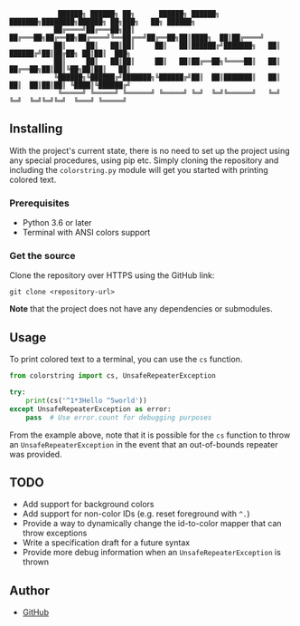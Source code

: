```
            ██████╗ ██████╗ ██╗      ██████╗ ██████╗ ███████╗████████╗██████╗ ██╗███╗   ██╗ ██████╗ 
           ██╔════╝██╔═══██╗██║     ██╔═══██╗██╔══██╗██╔════╝╚══██╔══╝██╔══██╗██║████╗  ██║██╔════╝ 
           ██║     ██║   ██║██║     ██║   ██║██████╔╝███████╗   ██║   ██████╔╝██║██╔██╗ ██║██║  ███╗
           ██║     ██║   ██║██║     ██║   ██║██╔══██╗╚════██║   ██║   ██╔══██╗██║██║╚██╗██║██║   ██║
           ╚██████╗╚██████╔╝███████╗╚██████╔╝██║  ██║███████║   ██║   ██║  ██║██║██║ ╚████║╚██████╔╝
            ╚═════╝ ╚═════╝ ╚══════╝ ╚═════╝ ╚═╝  ╚═╝╚══════╝   ╚═╝   ╚═╝  ╚═╝╚═╝╚═╝  ╚═══╝ ╚═════╝         
```

## Installing
With the project's current state, there is no need to set up the project using any special procedures,
using pip etc. Simply cloning the repository and including the `colorstring.py` module will get you started
with printing colored text.

### Prerequisites
* Python 3.6 or later
* Terminal with ANSI colors support

### Get the source
Clone the repository over HTTPS using the GitHub link:

```
git clone <repository-url>
```

**Note** that the project does not have any dependencies or submodules.

## Usage
To print colored text to a terminal, you can use the `cs` function.

```python
from colorstring import cs, UnsafeRepeaterException

try:
    print(cs('^1*3Hello ^5world'))
except UnsafeRepeaterException as error:
    pass  # Use error.count for debugging purposes
```

From the example above, note that it is possible for the `cs` function to throw an `UnsafeRepeaterException`
in the event that an out-of-bounds repeater was provided.

## TODO
* Add support for background colors
* Add support for non-color IDs (e.g. reset foreground with `^.`)
* Provide a way to dynamically change the id-to-color mapper that can throw exceptions
* Write a specification draft for a future syntax
* Provide more debug information when an `UnsafeRepeaterException` is thrown

## Author
* [GitHub](https://www.github.com/Maktm)
